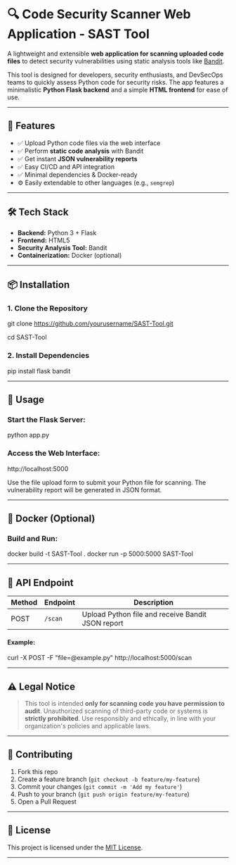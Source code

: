 # 🔍 Code Security Scanner Web Application - SAST Tool

A lightweight and extensible **web application for scanning uploaded code files** to detect security vulnerabilities using static analysis tools like [Bandit](https://bandit.readthedocs.io/en/latest/).

This tool is designed for developers, security enthusiasts, and DevSecOps teams to quickly assess Python code for security risks. The app features a minimalistic **Python Flask backend** and a simple **HTML frontend** for ease of use.

---

## 🚀 Features

- ✅ Upload Python code files via the web interface
- ✅ Perform **static code analysis** with Bandit
- ✅ Get instant **JSON vulnerability reports**
- ✅ Easy CI/CD and API integration
- ✅ Minimal dependencies & Docker-ready
- ⚙️ Easily extendable to other languages (e.g., `semgrep`)

---

## 🛠️ Tech Stack

- **Backend:** Python 3 + Flask
- **Frontend:** HTML5
- **Security Analysis Tool:** Bandit
- **Containerization:** Docker (optional)

---

## 📦 Installation

### 1. Clone the Repository

git clone https://github.com/yourusername/SAST-Tool.git

cd SAST-Tool

### 2. Install Dependencies

pip install flask bandit

---

## 🔧 Usage

### Start the Flask Server:

python app.py

### Access the Web Interface:

http://localhost:5000

Use the file upload form to submit your Python file for scanning. The vulnerability report will be generated in JSON format.

---

## 🐳 Docker (Optional)

### Build and Run:

docker build -t SAST-Tool .
docker run -p 5000:5000 SAST-Tool

---

## 📝 API Endpoint

| Method | Endpoint | Description                                       |
| ------ | -------- | ------------------------------------------------- |
| POST   | `/scan`  | Upload Python file and receive Bandit JSON report |

#### Example:

curl -X POST -F "file=@example.py" http://localhost:5000/scan

---

## ⚠️ Legal Notice

> This tool is intended **only for scanning code you have permission to audit**.
> Unauthorized scanning of third-party code or systems is **strictly prohibited**.
> Use responsibly and ethically, in line with your organization's policies and applicable laws.

---

## 🤝 Contributing

1. Fork this repo
2. Create a feature branch (`git checkout -b feature/my-feature`)
3. Commit your changes (`git commit -m 'Add my feature'`)
4. Push to your branch (`git push origin feature/my-feature`)
5. Open a Pull Request

---

## 📄 License

This project is licensed under the [MIT License](LICENSE).

---
